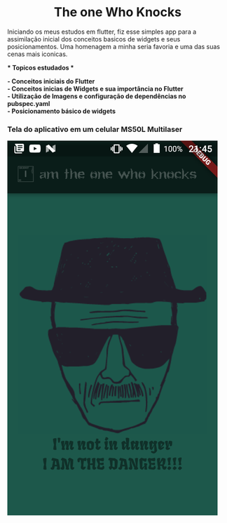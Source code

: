 
<h1  align="center">The one Who Knocks</h1>

  

<p  align="center">

Iniciando os meus estudos em flutter, fiz esse simples app para a assimilação inicial dos conceitos basicos de widgets e seus posicionamentos. Uma homenagem a minha seria favoria e uma das suas cenas mais iconicas.

</p>

  

<b> * Topicos estudados *

<p>
 - Conceitos iniciais do Flutter<br>
 - Conceitos inicias de Widgets e sua importância no Flutter<br>
 - Utilização de Imagens e configuração de dependências no pubspec.yaml<br>
 - Posicionamento básico de widgets
</p>

<h3> Tela do aplicativo em um celular MS50L Multilaser</h3>
<img  alt="Imagem mostrando a tela do aplicativo"  title="Demonstração aplicativo"  src="./github/screenshot.png"

